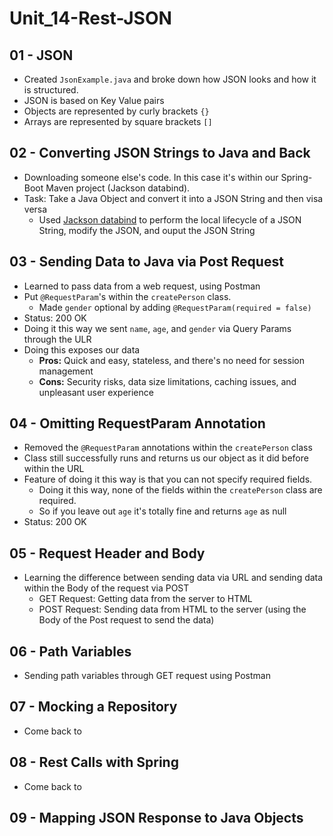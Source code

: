 # Unit_14-Rest-JSON

## 01 - JSON
- Created `JsonExample.java` and broke down how JSON looks and how it is structured.
- JSON is based on Key Value pairs
- Objects are represented by curly brackets `{}`
- Arrays are represented by square brackets `[]`

## 02 - Converting JSON Strings to Java and Back
- Downloading someone else's code. In this case it's within our Spring-Boot Maven project (Jackson databind).
- Task: Take a Java Object and convert it into a JSON String and then visa versa
   - Used [Jackson databind](https://mvnrepository.com/artifact/com.fasterxml.jackson.core/jackson-databind) to perform the local lifecycle of a JSON String, modify the JSON, and ouput the JSON String

## 03 - Sending Data to Java via Post Request
- Learned to pass data from a web request, using Postman
- Put `@RequestParam`'s within the `createPerson` class.
   - Made `gender` optional by adding `@RequestParam(required = false)`
- Status: 200 OK
- Doing it this way we sent `name`, `age`, and `gender` via Query Params through the ULR
- Doing this exposes our data
  - **Pros:** Quick and easy, stateless, and there's no need for session management
  - **Cons:** Security risks, data size limitations, caching issues, and unpleasant user experience 


## 04 - Omitting RequestParam Annotation
- Removed the `@RequestParam` annotations within the `createPerson` class
- Class still successfully runs and returns us our object as it did before within the URL
- Feature of doing it this way is that you can not specify required fields.
   - Doing it this way, none of the fields within the `createPerson` class are required. 
   - So if you leave out `age` it's totally fine and returns `age` as null
- Status: 200 OK

## 05 - Request Header and Body
- Learning the difference between sending data via URL and sending data within the Body of the request via POST 
  - GET Request: Getting data from the server to HTML
  - POST Request: Sending data from HTML to the server (using the Body of the Post request to send the data)

## 06 - Path Variables
- Sending path variables through GET request using Postman

## 07 - Mocking a Repository
- Come back to

## 08 - Rest Calls with Spring
- Come back to

## 09 - Mapping JSON Response to Java Objects